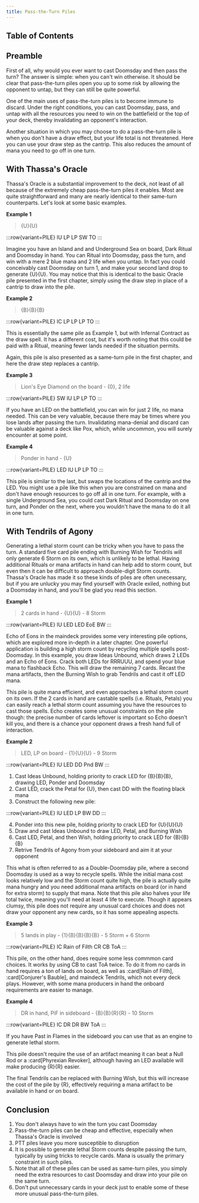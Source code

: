 ```yaml
---
title: Pass-the-Turn Piles
---
```


## Table of Contents

## Preamble

First of all, why would you ever want to cast Doomsday and then pass the turn?
The answer is simple: when you can't win otherwise. It should be clear that
pass-the-turn piles open you up to some risk by allowing the opponent to untap,
but they can still be quite powerful.

One of the main uses of pass-the-turn piles is to become immune to discard.
Under the right conditions, you can cast Doomsday, pass, and untap with all the
resources you need to win on the battlefield or the top of your deck, thereby
invalidating an opponent's interaction.

Another situation in which you may choose to do a pass-the-turn pile is when you
don't have a draw effect, but your life total is not threatened. Here you can
use your draw step as the cantrip. This also reduces the amount of mana you need
to go off in one turn.

## With Thassa's Oracle

Thassa's Oracle is a substantial improvement to the deck, not least of all
because of the extremely cheap pass-the-turn piles it enables. Most are quite
straightforward and many are nearly identical to their same-turn counterparts.
Let's look at some basic examples.

**Example 1**

> {U}{U}

:::row{variant=PILE}
IU
LP
LP
SW
TO
:::

Imagine you have an Island and and Underground Sea on board, Dark Ritual and
Doomsday in hand. You can Ritual into Doomsday, pass the turn, and win with a
mere 2 blue mana and 2 life when you untap. In fact you could conceivably cast
Doomsday on turn 1, and make your second land drop to generate {U}{U}. You may
notice that this is identical to the basic Oracle pile presented in the first
chapter, simply using the draw step in place of a cantrip to draw into the pile.

**Example 2**

> {B}{B}{B}

:::row{variant=PILE}
IC
LP
LP
LP
TO
:::

This is essentially the same pile as Example 1, but with Infernal Contract as
the draw spell. It has a different cost, but it's worth noting that this could
be paid with a Ritual, meaning fewer lands needed if the situation permits.

Again, this pile is also presented as a same-turn pile in the first chapter, and
here the draw step replaces a cantrip.

**Example 3**

> Lion's Eye Diamond on the board - {0}, 2 life

:::row{variant=PILE}
SW
IU
LP
LP
TO
:::

If you have an LED on the battlefield, you can win for just 2 life, no mana
needed. This can be very valuable, because there may be times where you lose
lands after passing the turn. Invalidating mana-denial and discard can be
valuable against a deck like Pox, which, while uncommon, you will surely
encounter at some point.

**Example 4**

> Ponder in hand - {U}

:::row{variant=PILE}
LED
IU
LP
LP
TO
:::

This pile is similar to the last, but swaps the locations of the cantrip and the
LED. You might use a pile like this when you are constrained on mana and don't
have enough resources to go off all in one turn. For example, with a single
Underground Sea, you could cast Dark Ritual and Doomsday on one turn, and Ponder
on the next, where you wouldn't have the mana to do it all in one turn.

## With Tendrils of Agony

Generating a lethal storm count can be tricky when you have to pass the turn. A
standard five card pile ending with Burning Wish for Tendrils will only generate
6 Storm on its own, which is unlikely to be lethal. Having additional Rituals or
mana artifacts in hand can help add to storm count, but even then it can be
difficult to approach double-digit Storm counts. Thassa's Oracle has made it so
these kinds of piles are often unecessary, but if you are unlucky you may find
yourself with Oracle exiled, nothing but a Doomsday in hand, and you'll be glad
you read this section.

**Example 1**

> 2 cards in hand - {U}{U} - 8 Storm

:::row{variant=PILE}
IU
LED
LED
EoE
BW
:::

Echo of Eons in the maindeck provides some very interesting pile options, which
are explored more in-depth in a later chapter. One powerful application is
building a high storm count by recycling multiple spells post-Doomsday. In this
example, you draw Ideas Unbound, which draws 2 LEDs and an Echo of Eons. Crack
both LEDs for RRRUUU, and spend your blue mana to flashback Echo. This will draw
the remaining 7 cards. Recast the mana artifacts, then the Burning Wish to grab
Tendrils and cast it off LED mana.

This pile is quite mana efficient, and even approaches a lethal storm count on
its own. If the 2 cards in hand are castable spells (i.e. Rituals, Petals) you
can easily reach a lethal storm count assuming you have the resources to cast
those spells. Echo creates some unusual constraints on the pile though: the
precise number of cards leftover is important so Echo doesn't kill you, and
there is a chance your opponent draws a fresh hand full of interaction.

**Example 2**

> LED, LP on board - {1}{U}{U} - 9 Storm

:::row{variant=PILE}
IU
LED
DD
Pnd
BW
:::

1. Cast Ideas Unbound, holding priority to crack LED for {B}{B}{B}, drawing LED,
   Ponder and Doomsday
2. Cast LED, crack the Petal for {U}, then cast DD with the floating black mana
3. Construct the following new pile:

:::row{variant=PILE}
IU
LED
LP
BW
DD
:::

4. Ponder into this new pile, holding priority to crack LED for {U}{U}{U}
5. Draw and cast Ideas Unbound to draw LED, Petal, and Burning Wish
6. Cast LED, Petal, and then Wish, holding priority to crack LED for {B}{B}{B}
7. Retrive Tendrils of Agony from your sideboard and aim it at your opponent

This what is often referred to as a Double-Doomsday pile, where a second
Doomsday is used as a way to recycle spells. While the initial mana cost looks
relatively low and the Storm count quite high, the pile is actually quite mana
hungry and you need additional mana artifacts on board (or in hand for extra
storm) to supply that mana. Note that this pile also halves your life total
twice, meaning you'll need at least 4 life to execute. Though it appears clumsy,
this pile does not require any unusual card choices and does not draw your
opponent any new cards, so it has some appealing aspects.

**Example 3**

> 5 lands in play - {1}{B}{B}{B}{B} - 5 Storm + 6 Storm

:::row{variant=PILE}
IC
Rain of Filth
CR
CB
ToA
:::

This pile, on the other hand, does require some less commmon card choices. It
works by using CB to cast ToA twice. To do it from no cards in hand requires a
ton of lands on board, as well as :card[Rain of Filth], :card[Conjurer's
Bauble], and maindeck Tendrils, which not every deck plays. However, with some
mana producers in hand the onboard requirements are easier to manage.

**Example 4**

> DR in hand, PiF in sideboard - {B}{B}{R}{R} - 10 Storm

:::row{variant=PILE}
IC
DR
DR
BW
ToA
:::

If you have Past in Flames in the sideboard you can use that as an engine to
generate lethal storm.

This pile doesn't require the use of an artifact meaning it can beat a Null Rod
or a :card[Phyrexian Revoker], although having an LED available will make
producing {R}{R} easier.

The final Tendrils can be replaced with Burning Wish, but this will increase the
cost of the pile by {R}, effectively requiring a mana artifact to be available
in hand or on board.

## Conclusion

1. You don't always have to win the turn you cast Doomsday
2. Pass-the-turn piles can be cheap and effective, especially when Thassa's
   Oracle is involved
3. PTT piles leave you more susceptible to disruption
4. It is possible to generate lethal Storm counts despite passing the turn,
   typically by using tricks to recycle cards. Mana is usually the primary
   constraint in such piles.
5. Note that all of these piles can be used as same-turn piles, you simply need
   the extra resources to cast Doomsday and draw into your pile on the same
   turn.
6. Don't put unnecessary cards in your deck just to enable some of these more
   unusual pass-the-turn piles.

